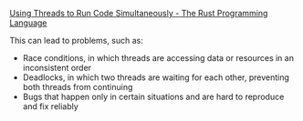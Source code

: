 [Using Threads to Run Code Simultaneously - The Rust Programming Language](https://doc.rust-lang.org/book/ch16-01-threads.html)

This can lead to problems, such as:

-   Race conditions, in which threads are accessing data or resources in an inconsistent order
-   Deadlocks, in which two threads are waiting for each other, preventing both threads from continuing
-   Bugs that happen only in certain situations and are hard to reproduce and fix reliably